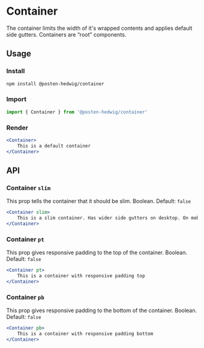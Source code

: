 # Container

The container limits the width of it's wrapped contents and applies default side gutters. Containers are “root” components.

## Usage

### Install

```sh
npm install @posten-hedwig/container
```

### Import

```js
import { Container } from '@posten-hedwig/container'
```

### Render

```jsx
<Container>
    This is a default container
</Container>
```

## API

### Container `slim`

This prop tells the container that it should be slim. Boolean. Default: `false`

```jsx
<Container slim>
    This is a slim container. Has wider side gutters on desktop. On mobile, the gutters are the same.
</Container>
```

### Container `pt`

This prop gives responsive padding to the top of the container. Boolean. Default: `false`

```jsx
<Container pt>
    This is a container with responsive padding top
</Container>
```

### Container `pb`

This prop gives responsive padding to the bottom of the container. Boolean. Default: `false`

```jsx
<Container pb>
    This is a container with responsive padding bottom
</Container>
```
